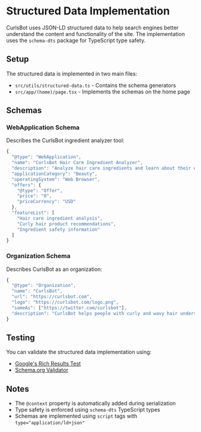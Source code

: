 # Structured Data Implementation

CurlsBot uses JSON-LD structured data to help search engines better understand the content and functionality of the site. The implementation uses the `schema-dts` package for TypeScript type safety.

## Setup

The structured data is implemented in two main files:
- `src/utils/structured-data.ts` - Contains the schema generators
- `src/app/(home)/page.tsx` - Implements the schemas on the home page

## Schemas

### WebApplication Schema

Describes the CurlsBot ingredient analyzer tool:

```typescript
{
  "@type": "WebApplication",
  "name": "CurlsBot Hair Care Ingredient Analyzer",
  "description": "Analyze hair care ingredients and learn about their effects on curly and wavy hair",
  "applicationCategory": "Beauty",
  "operatingSystem": "Web Browser",
  "offers": {
    "@type": "Offer",
    "price": "0",
    "priceCurrency": "USD"
  },
  "featureList": [
    "Hair care ingredient analysis",
    "Curly hair product recommendations",
    "Ingredient safety information"
  ]
}
```

### Organization Schema

Describes CurlsBot as an organization:

```typescript
{
  "@type": "Organization",
  "name": "CurlsBot",
  "url": "https://curlsbot.com",
  "logo": "https://curlsbot.com/logo.png",
  "sameAs": ["https://twitter.com/curlsbot"],
  "description": "CurlsBot helps people with curly and wavy hair understand product ingredients and find suitable hair care products."
}
```

## Testing

You can validate the structured data implementation using:
- [Google's Rich Results Test](https://search.google.com/test/rich-results)
- [Schema.org Validator](https://validator.schema.org/)

## Notes

- The `@context` property is automatically added during serialization
- Type safety is enforced using `schema-dts` TypeScript types
- Schemas are implemented using `script` tags with `type="application/ld+json"`
